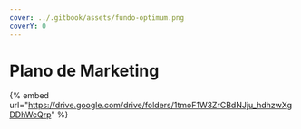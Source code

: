 ```yaml
---
cover: ../.gitbook/assets/fundo-optimum.png
coverY: 0
---
```


# Plano de Marketing

{% embed url="https://drive.google.com/drive/folders/1tmoF1W3ZrCBdNJju_hdhzwXgDDhWcQrp" %}
